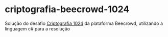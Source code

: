 # criptografia-beecrowd-1024

Solução do desafio [Criptografia 1024](https://www.beecrowd.com.br/judge/pt/problems/view/1024) da plataforma Beecrowd, utilizando a linguagem c# para a resolução
